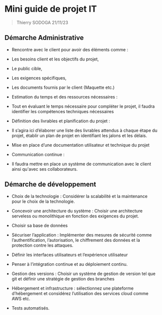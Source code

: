  # Mini guide de projet IT 

 

> Thierry SODOGA  21/11/23 

## Démarche Administrative 

 

- Rencontre avec le client pour avoir des éléments comme : 

 - Les besoins client et les objectifs du projet, 

 - Le public cible, 

 - Les exigences spécifiques, 

 - Les documents fournis par le client (Maquette etc.) 
 

- Estimation du temps et des ressources nécessaires : 

 - Tout en évaluant le temps nécessaire pour compléter le projet, il faudra identifier les compétences techniques nécessaires 

- Définition des livrables et planification du projet :  

 - Il s’agira ici d’élaborer une liste des livrables attendus à chaque étape du projet, établir un plan de projet en identifiant les jalons et les délais. 

- Mise en place d’une documentation utilisateur et technique du projet 

- Communication continue :  

 - Il faudra mettre en place un système de communication avec le client ainsi qu'avec ses collaborateurs. 

## Démarche de développement  

 

- Choix de la technologie : Considérer la scalabilité et la maintenance pour le choix de la technologie. 

- Concevoir une architecture du système : Choisir une architecture serveless ou monolithique en fonction des exigences du projet. 

- Choisir sa base de données 

- Sécuriser l’application : Implémenter des mesures de sécurité comme l’authentification, l’autorisation, le chiffrement des données et la protection contre les attaques. 

- Définir les interfaces utilisateurs et l’expérience utilisateur 

- Penser à l’intégration continue et au déploiement continu. 

- Gestion des versions : Choisir un système de gestion de version tel que git et définir une stratégie de gestion des branches 

- Hébergement et infrastructure : sélectionnez une plateforme d’hébergement et considérez l’utilisation des services cloud comme AWS etc. 

- Tests automatisés. 